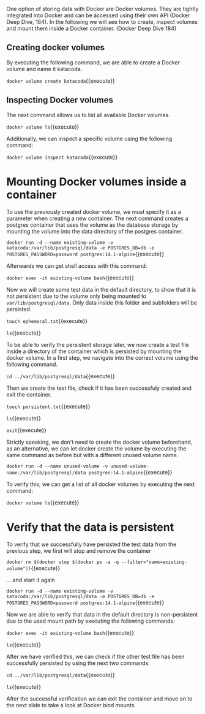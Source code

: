 One option of storing data with Docker are Docker volumes. They are tightly integrated into Docker and can be accessed using their own API (Docker Deep Dive, 184). In the following we will see how to create, inspect volumes and mount them inside a Docker container. (Docker Deep Dive 184)

## Creating docker volumes

By executing the following command, we are able to create a Docker volume and name it katacoda.

`docker volume create katacoda`{{execute}}

## Inspecting Docker volumes

The next command allows us to list all available Docker volumes.

`docker volume ls`{{execute}}

Additionally, we can inspect a specific volume using the following command:

`docker volume inspect katacoda`{{execute}}

# Mounting Docker volumes inside a container

To use the previously created docker volume, we must specify it as a parameter when creating a new container. The next command creates a postgres container that uses the volume as the database storage by mounting the volume into the data directory of the postgres container.

`docker run -d --name existing-volume -v katacoda:/var/lib/postgresql/data -e POSTGRES_DB=db -e POSTGRES_PASSWORD=password postgres:14.1-alpine`{{execute}}

Afterwards we can get shell access with this command:

`docker exec -it existing-volume bash`{{execute}}

Now we will create some test data in the default directory, to show that it is not persistent due to the volume only being mounted to `var/lib/postgresql/data`. Only data inside this folder and subfolders will be persisted.

`touch ephemeral.txt`{{execute}}

`ls`{{execute}}

To be able to verify the persistent storage later, we now create a test file inside a directory of the container which is persisted by mounting the docker volume. In a first step, we navigate into the correct volume using the following command.

`cd ../var/lib/postgresql/data`{{execute}}

Then we create the test file, check if it has been successfuly created and exit the container.

`touch persistent.txt`{{execute}}

`ls`{{execute}}

`exit`{{execute}}

Strictly speaking, we don't need to create the docker volume beforehand, as an alternative, we can let docker create the volume by executing the same command as before but with a different unused volume name.

`docker run -d --name unused-volume -v unused-volume-name:/var/lib/postgresql/data postgres:14.1-alpine`{{execute}}

To verify this, we can get a list of all docker volumes by executing the next command:

`docker volume ls`{{execute}}

# Verify that the data is persistent

To verify that we successfully have persisted the test data from the previous step, we first will stop and remove the container

`docker rm $(docker stop $(docker ps -a -q --filter="name=existing-volume"))`{{execute}}

... and start it again 

`docker run -d --name existing-volume -v katacoda:/var/lib/postgresql/data -e POSTGRES_DB=db -e POSTGRES_PASSWORD=password postgres:14.1-alpine`{{execute}}

Now we are able to verify that data in the default directory is non-persistent due to the used mount path by executing the following commands:

`docker exec -it existing-volume bash`{{execute}}

`ls`{{execute}}

After we have verified this, we can check if the other test file has been successfully persisted by using the next two commands:

`cd ../var/lib/postgresql/data`{{execute}}

`ls`{{execute}}

After the successful verification we can exit the container and move on to the next slide to take a look at Docker bind mounts.